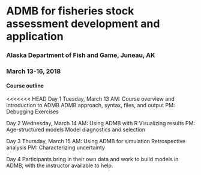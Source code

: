 # ADMB for fisheries stock assessment development and application

### Alaska Department of Fish and Game, Juneau, AK
### March 13-16, 2018

#### Course outline

<<<<<<< HEAD
Day 1
Tuesday, March 13
AM: 
Course overview and introduction to ADMB
ADMB approach, syntax, files, and output
PM:
Debugging
Exercises


Day 2
Wednesday, March 14
AM:
Using ADMB with R
Visualizing results
PM: 
Age-structured models
Model diagnostics and selection

Day 3
Thursday, March 15
AM: 
Using ADMB for simulation
Retrospective analysis
PM: 
Characterizing uncertainty

Day 4
Participants bring in their own data and work to build models in ADMB, with the instructor available to help. 
